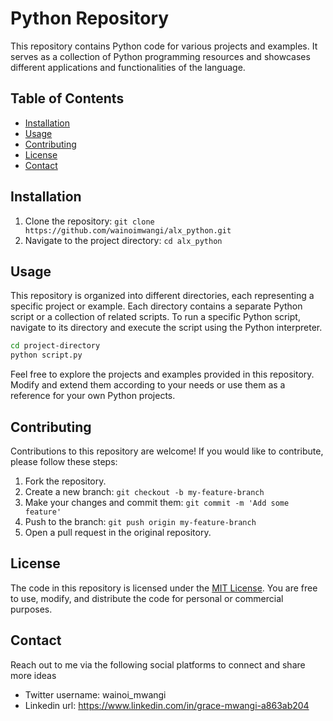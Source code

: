 # Python Repository

This repository contains Python code for various projects and examples. It serves as a collection of Python programming resources and showcases different applications and functionalities of the language.

## Table of Contents

- [Installation](#installation)
- [Usage](#usage)
- [Contributing](#contributing)
- [License](#license)
- [Contact](#contact)

## Installation

1. Clone the repository: `git clone https://github.com/wainoimwangi/alx_python.git`
2. Navigate to the project directory: `cd alx_python`

## Usage

This repository is organized into different directories, each representing a specific project or example. Each directory contains a separate Python script or a collection of related scripts. To run a specific Python script, navigate to its directory and execute the script using the Python interpreter.

```bash
cd project-directory
python script.py
```

Feel free to explore the projects and examples provided in this repository. Modify and extend them according to your needs or use them as a reference for your own Python projects.

## Contributing

Contributions to this repository are welcome! If you would like to contribute, please follow these steps:

1. Fork the repository.
2. Create a new branch: `git checkout -b my-feature-branch`
3. Make your changes and commit them: `git commit -m 'Add some feature'`
4. Push to the branch: `git push origin my-feature-branch`
5. Open a pull request in the original repository.

## License

The code in this repository is licensed under the [MIT License](LICENSE.md). You are free to use, modify, and distribute the code for personal or commercial purposes.

## Contact

Reach out to me via the following social platforms to connect and share more ideas

- Twitter username: wainoi_mwangi
- Linkedin url: https://www.linkedin.com/in/grace-mwangi-a863ab204